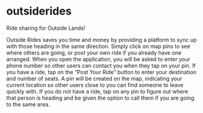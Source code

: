 outsiderides
============

Ride sharing for Outside Lands!

Outside Rides saves you time and money by providing a platform to sync up with those heading in the same direction. Simply click on map pins to see where others are going, or post your own ride if you already have one arranged. When you open the application, you will be asked to enter your phone number so other users can contact you when they tap on your pin. If you have a ride, tap on the “Post Your Ride” button to enter your destination and number of seats. A pin will be created on the map, indicating your current location so other users close to you can find someone to leave quickly with. If you do not have a ride, tap on any pin to figure out where that person is heading and be given the option to call them if you are going to the same area.


